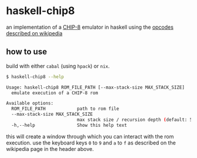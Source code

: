 # haskell-chip8

an implementation of a [CHIP-8](https://en.wikipedia.org/wiki/CHIP-8) emulator in haskell using the [opcodes described on wikipedia](https://en.wikipedia.org/wiki/CHIP-8#Opcode_table)

## how to use

build with either `cabal` (using `hpack`) or `nix`.

```sh
$ haskell-chip8 --help

Usage: haskell-chip8 ROM_FILE_PATH [--max-stack-size MAX_STACK_SIZE]
  emulate execution of a CHIP-8 rom

Available options:
  ROM_FILE_PATH            path to rom file
  --max-stack-size MAX_STACK_SIZE
                           max stack size / recursion depth (default: 50)
  -h,--help                Show this help text
```

this will create a window through which you can interact with the rom execution.
use the keyboard keys `0` to `9` and `a` to `f` as described on the wikipedia page in the header above.
